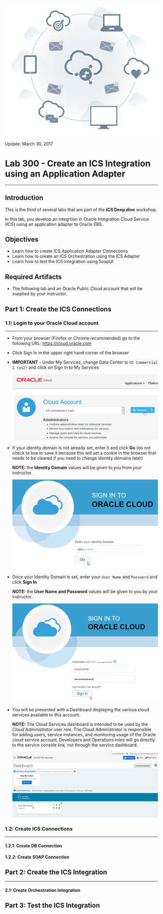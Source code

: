 ![](images/300/HeaderImage.png)  

Update: March 30, 2017

# Lab 300 - Create an ICS Integration using an Application Adapter

---

## Introduction

This is the third of several labs that are part of the **ICS Deep dive** workshop. 

In this lab, you develop an integrtion in Oracle Integration Cloud Service (ICS) using an application adapter to Oracle EBS.

## Objectives

- Learn how to create ICS Application Adapter Connections
- Learn how to create an ICS Orchestration using the ICS Adapter
- Learn how to test the ICS integration using SoapUI

## Required Artifacts

- The following lab and an Oracle Public Cloud account that will be supplied by your instructor.

## Part 1: Create the ICS Connections

### **1.1**: Login to your Oracle Cloud account

---

- From your browser (Firefox or Chrome recommended) go to the following URL:
https://cloud.oracle.com
- Click Sign In in the upper right hand corner of the browser
- **IMPORTANT** - Under My Services, change Data Center to `US Commercial 2 (us2)` and click on Sign In to My Services

    ![](images/300/image001.png)

- If your identity domain is not already set, enter it and click **Go** (do not check to box to save it because this will set a cookie in the browser that needs to be cleared if you need to change identity domains later)  

    **NOTE:** the **Identity Domain** values will be given to you from your instructor.

    ![](images/300/image002.png)  

- Once your Identity Domain is set, enter your `User Name` and `Password` and click **Sign In**

    ***NOTE:*** the **User Name and Password** values will be given to you by your instructor.

    ![](images/300/image003.png)  

- You will be presented with a Dashboard displaying the various cloud services available to this account.

   **NOTE:** The Cloud Services dashboard is intended to be used by the *Cloud Administrator* user role.  The Cloud Administrator is responsible for adding users, service instances, and monitoring usage of the Oracle cloud service account.  Developers and Operations roles will go directly to the service console link, not through the service dashboard.

    ![](images/300/image004.png)

### **1.2**: Create ICS Connections

---

#### **1.2.1**: Create DB Connection

#### **1.2.2**: Create SOAP Connection

## Part 2: Create the ICS Integration

---

#### **2.1**: Create Orchestration Integration

## Part 3: Test the ICS Integration

